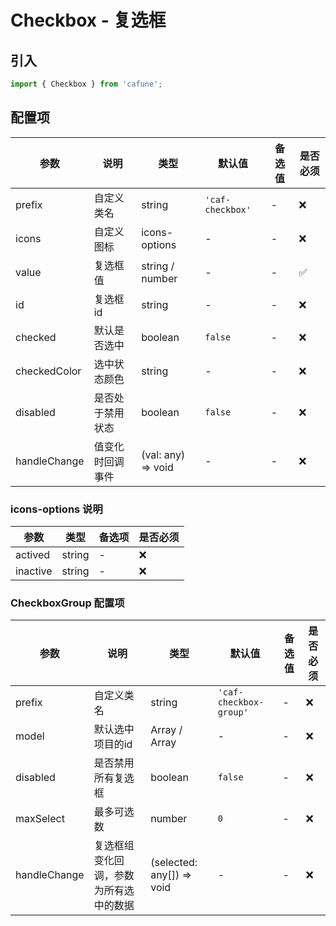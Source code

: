 # Checkbox - 复选框

## 引入
```jsx
import { Checkbox } from 'cafune';
```

## 配置项
| 参数 | 说明 | 类型 | 默认值 |备选值 | 是否必须 |
| --- | --- | --- | --- | --- | --- |
| prefix | 自定义类名 | string | `'caf-checkbox'` | - | ❌ |
| icons | 自定义图标 | icons-options | - | - | ❌ |
| value | 复选框值 | string / number | - | - | ✅  |
| id | 复选框 id | string | - | - | ❌ |
| checked | 默认是否选中 | boolean | `false` | - | ❌ |
| checkedColor | 选中状态颜色 | string | - | - | ❌ |
| disabled | 是否处于禁用状态 | boolean | `false` | - | ❌ |
| handleChange | 值变化时回调事件 | (val: any) => void | - | - | ❌ |


 ### icons-options 说明
| 参数 | 类型 | 备选项 | 是否必须 |
| --- | --- | --- | --- |
| actived | string | - | ❌ |
| inactive | string | - | ❌ |

### CheckboxGroup 配置项
| 参数 | 说明 | 类型 | 默认值 |备选值 | 是否必须 |
| --- | --- | --- | --- | --- | --- |
| prefix | 自定义类名 | string | `'caf-checkbox-group'` | - | ❌ |
| model | 默认选中项目的id | Array / Array | - | - | ❌ |
| disabled | 是否禁用所有复选框 | boolean | `false` | - | ❌ |
| maxSelect | 最多可选数 | number | `0` | - | ❌ |
| handleChange | 复选框组变化回调，参数为所有选中的数据 | (selected: any[]) => void | - | - | ❌ |
